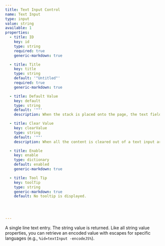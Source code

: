 ```yaml
---
title: Text Input Control
name: Text Input
type: input
value: string
available: 1
properties:
  - title: ID
    key: id
    type: string
    required: true
    generic-markdown: true

  - title: Title
    key: title
    type: string
    default: '"Untitled"'
    required: true
    generic-markdown: true

  - title: Default Value
    key: default
    type: string
    default: '""'
    description: When the stack is placed onto the page, the text field will be set to this value.

  - title: Clear Value
    key: clearValue
    type: string
    default: '""'
    description: When all the content is cleared out of a text input area (the user deletes all the text), the control will automatically fill with this value. This is useful for applications where a non-empty string is required.

  - title: Enable
    key: enable
    type: dictionary
    default: enabled
    generic-markdown: true

  - title: Tool Tip
    key: toolTip
    type: string
    generic-markdown: true
    default: No tooltip is displayed.
    



---
```



A single line text entry. The string value is returned. 
Like all string value properties, you can retrieve an encoded value with escapes for specific languages (e.g., `%id=textInput -encodeJS%`).





